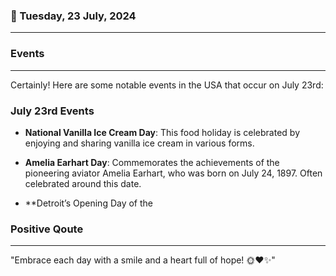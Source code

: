 ### 📅 Tuesday, 23 July, 2024
------
### Events
------
Certainly! Here are some notable events in the USA that occur on July 23rd:

### July 23rd Events

- **National Vanilla Ice Cream Day**: This food holiday is celebrated by enjoying and sharing vanilla ice cream in various forms.

- **Amelia Earhart Day**: Commemorates the achievements of the pioneering aviator Amelia Earhart, who was born on July 24, 1897. Often celebrated around this date. 

- **Detroit’s Opening Day of the
### Positive Qoute
------
"Embrace each day with a smile and a heart full of hope! 🌞❤️✨"
